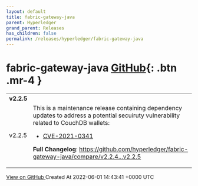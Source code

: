 ```yaml
---
layout: default
title: fabric-gateway-java
parent: Hyperledger
grand_parent: Releases
has_children: false
permalink: /releases/hyperledger/fabric-gateway-java
---
```


# fabric-gateway-java <span class="fs-3 right-align">[GitHub](https://github.com/hyperledger/fabric-gateway-java){: .btn .mr-4 }</span>


<div>
    <table>
        <tr>
            <td colspan="2">
                <b>
                    v2.2.5
                </b>
            </td>
        </tr>
        <tr>
            <td>
                <span class="chip">
                    v2.2.5
                </span>
            </td>
            <td>
                This is a maintenance release containing dependency updates to address a potential secuiruty vulnerability related to CouchDB wallets:

- [CVE-2021-0341](https://nvd.nist.gov/vuln/detail/CVE-2021-0341)

**Full Changelog**: https://github.com/hyperledger/fabric-gateway-java/compare/v2.2.4...v2.2.5
            </td>
        </tr>
    </table>
    <a href="https://github.com/hyperledger/fabric-gateway-java/releases/tag/v2.2.5" class=".btn">
        View on GitHub
    </a>
    <span class="right-align">
        Created At 2022-06-01 14:43:41 +0000 UTC
    </span>
</div>

